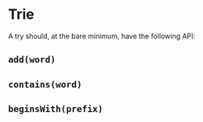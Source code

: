 # Trie

A try should, at the bare minimum, have the following API:

## `add(word)`

## `contains(word)`

## `beginsWith(prefix)`
